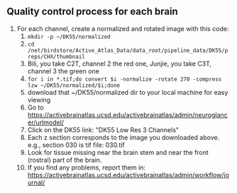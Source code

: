 ## Quality control process for each brain
1. For each channel, create a normalized and rotated image with this code:
    1. `mkdir -p ~/DK55/normalized`
    1. `cd /net/birdstore/Active_Atlas_Data/data_root/pipeline_data/DK55/preps/CHX/thumbnail`
    1. Bili, you take C2T, channel 2 the red one, Junjie, you take C3T, channel 3 the green one    
    1. `for i in *.tif;do convert $i -normalize -rotate 270 -compress lzw ~/DK55/normalized/$i;done`
    1. download that ~/DK55/normalized dir to your local machine for easy viewing
    1. Go to https://activebrainatlas.ucsd.edu/activebrainatlas/admin/neuroglancer/urlmodel/
    1. Click on the DK55 link: 	"DK55 Low Res 3 Channels"
    1. Each z section corresponds to the image you downloaded above. e.g., section 030 is tif file: 030.tif
    1. Look for tissue missing near the brain stem and near the front (rostral) part of the brain.
    1. If you find any problems, report them in: https://activebrainatlas.ucsd.edu/activebrainatlas/admin/workflow/journal/
